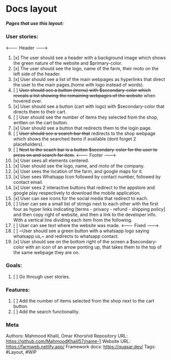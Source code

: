 # Docs layout

##### Pages that use this layout:

### User stories:

<--- Header --->

1. [x] The user should see a header with a background image which shows the green nature of the website and $primary-color.
2. [x] The user should see the logo, name of the farm, their moto on the left side of the header.
3. [x] User should see a list of the main webpages as hyperlinks that direct the user to the main pages.(home with logo instead of words).
4. [ ] ~~User should see a button (menu) with $secondary-color which reveals a list showing the remaining webpages of the website~~ when hovered over.
5. [x] User should see a button (cart with logo) with $secondary-color that directs them to their cart.
6. [ ] User should see the number of items they selected from the shop, written on the cart button.
7. [x] User should see a button that redirects them to the login page.
8. [ ] ~~User should see a search bar that~~ redirects to the shop webpage which shows the searched items if available (dont forget 2 placeholders).
9. [ ] ~~Next to the seach bar is a button $secondary-color for the user to press on and search for item.~~
       <--- Footer --->
10. [x] User sees all elements centered.
11. [x] User should see the logo, name, and moto of the company.
12. [x] User sees the location of the farm, and google maps for it.
13. [x] User sees Whatsapp Icon followed by contact number, followed by contact email.
14. [x] User sees 2 interactive buttons that redirect to the appstore and google play respectively to download the mobile application.
15. [x] User can see icons for the social media that redirect to each.
16. [ ] User can see a small list of strings next to each other with the first four as hyper links indicating [terms - privacy - refund - shipping policy] and then copy right of website, and then a link to the developer info. With a vertical line dividing each item from the following.
17. [ ] User can see text where the website was made.
        <--- Fixed --->
18. [ ] ~User should see a green button with a whatsapp logo saying whatsapp us,~ and redirects to whatsapp contact.
19. [x] User should see on the bottom right of the screen a $secondary-color with an icon of an arrow ponting up, that takes them to the top of the same webpage they are on.

### Goals:

1. [ ] Go through user stories.

### Features:

1. [ ] Add the number of items selected from the shop next to the cart button.
2. [ ] Add the search functionality.

### Meta

Authors: Mahmood Khalil, Omar Khorshid
Repository URL: https://github.com/MahmoodKhalil57/name-1
Website URL: https://farmweb.netlify.app/
Framework docs: https://quasar.dev/
Tags: #Layout, #WIP
